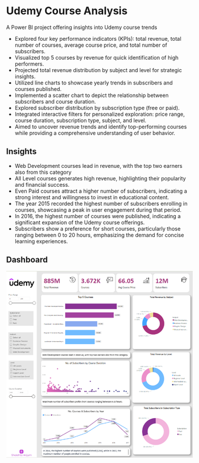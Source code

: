 # Udemy Course Analysis
A Power BI project offering insights into Udemy course trends

- Explored four key performance indicators (KPIs): total revenue, total number of courses, average course price, and total number of subscribers.
- Visualized top 5 courses by revenue for quick identification of high performers.
- Projected total revenue distribution by subject and level for strategic insights.
- Utilized line charts to showcase yearly trends in subscribers and courses published.
- Implemented a scatter chart to depict the relationship between subscribers and course duration.
- Explored subscriber distribution by subscription type (free or paid).
- Integrated interactive filters for personalized exploration: price range, course duration, subscription type, subject, and level.
- Aimed to uncover revenue trends and identify top-performing courses while providing a comprehensive understanding of user behavior.

## Insights
- Web Development courses lead in revenue, with the top two earners also from this category
- All Level courses generates high revenue, highlighting their popularity and financial success.
- Even Paid courses attract a higher number of subscribers, indicating a strong interest and willingness to invest in educational content.
- The year 2015 recorded the highest number of subscribers enrolling in courses, showcasing a peak in user engagement during that period.
- In 2016, the highest number of courses were published, indicating a significant expansion of the Udemy course offerings.
- Subscribers show a preference for short courses, particularly those ranging between 0 to 20 hours, emphasizing the demand for concise learning experiences.

## Dashboard
![](https://github.com/Shaishta-Anjum/Udemy-Course-Analysis/blob/main/logos/Dasboard.png)
